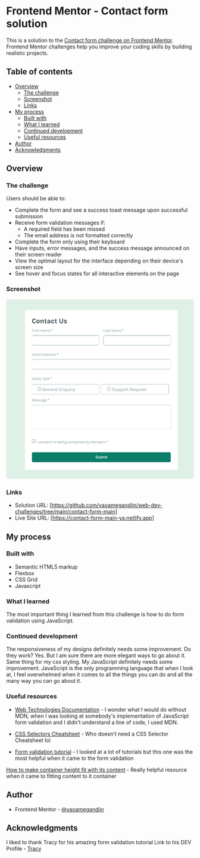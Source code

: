 # Frontend Mentor - Contact form solution

This is a solution to the [Contact form challenge on Frontend Mentor](https://www.frontendmentor.io/challenges/contact-form--G-hYlqKJj). Frontend Mentor challenges help you improve your coding skills by building realistic projects. 

## Table of contents

- [Overview](#overview)
  - [The challenge](#the-challenge)
  - [Screenshot](#screenshot)
  - [Links](#links)
- [My process](#my-process)
  - [Built with](#built-with)
  - [What I learned](#what-i-learned)
  - [Continued development](#continued-development)
  - [Useful resources](#useful-resources)
- [Author](#author)
- [Acknowledgments](#acknowledgments)

## Overview

### The challenge

Users should be able to:

- Complete the form and see a success toast message upon successful submission
- Receive form validation messages if:
  - A required field has been missed
  - The email address is not formatted correctly
- Complete the form only using their keyboard
- Have inputs, error messages, and the success message announced on their screen reader
- View the optimal layout for the interface depending on their device's screen size
- See hover and focus states for all interactive elements on the page

### Screenshot

![alt text](image.png)

### Links

- Solution URL: [https://github.com/yaoamegandjin/web-dev-challenges/tree/main/contact-form-main]
- Live Site URL: [https://contact-form-main-ya.netlify.app]

## My process

### Built with

- Semantic HTML5 markup
- Flexbox
- CSS Grid
- Javascript

### What I learned
The most important thing I learned from this challenge is how to do form validation using JavaScript. 


### Continued development

The responsiveness of my designs definitely needs some improvement. Do they work? Yes. But I am sure there are more elegant ways to go about it. Same thing for my css styling. My JavaScript definitely needs some improvement. JavaScript is the only programming language that when I look at, I feel overwhelmed when it comes to all the things you can do and all the many way you can go about it.

### Useful resources

- [Web Technologies Documentation](https://developer.mozilla.org/en-US/) - I wonder what I would do without MDN, when I was looking at somebody's implementation of JavaScript form validation and I didn't understand a line of code, I used MDN.
- [CSS Selectors Cheatsheet](frontend30.com) - Who doesn't need a CSS Selector Cheatsheet lol

- [Form validation tutorial](https://dev.to/tracy4code/form-validation-with-javascript-21l) - I looked at a lot of tutorials but this one was the most helpful when it came to the form validation

[How to make container height fit with its content](https://stackoverflow.com/questions/1709442/make-divs-height-expand-with-its-content) - Really helpful resource when it came to fitting content to it container
## Author

- Frontend Mentor - [@yaoamegandjin](https://www.frontendmentor.io/profile/yaoamegandjin)


## Acknowledgments
I liked to thank Tracy for his amazing form validation tutorial
Link to his DEV Profile - [Tracy](https://dev.to/tracy4code)
